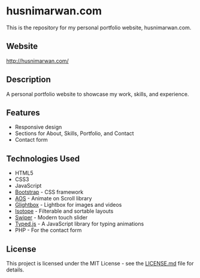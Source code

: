 # husnimarwan.com

This is the repository for my personal portfolio website, husnimarwan.com.

## Website

http://husnimarwan.com/

## Description

A personal portfolio website to showcase my work, skills, and experience.

## Features

*   Responsive design
*   Sections for About, Skills, Portfolio, and Contact
*   Contact form

## Technologies Used

*   HTML5
*   CSS3
*   JavaScript
*   [Bootstrap](https://getbootstrap.com/) - CSS framework
*   [AOS](https://michalsnik.github.io/aos/) - Animate on Scroll library
*   [Glightbox](https://biati-digital.github.io/glightbox/) - Lightbox for images and videos
*   [Isotope](https://isotope.metafizzy.co/) - Filterable and sortable layouts
*   [Swiper](https://swiperjs.com/) - Modern touch slider
*   [Typed.js](https://github.com/mattboldt/typed.js) - A JavaScript library for typing animations
*   PHP - For the contact form

## License

This project is licensed under the MIT License - see the [LICENSE.md](LICENSE.md) file for details.